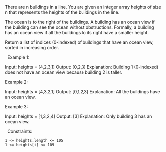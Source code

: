 There are n buildings in a line. You are given an integer array heights of size n that represents the heights of the buildings in the line.

The ocean is to the right of the buildings. A building has an ocean view if the building can see the ocean without obstructions. Formally, a building has an ocean view if all the buildings to its right have a smaller height.

Return a list of indices (0-indexed) of buildings that have an ocean view, sorted in increasing order.

 
Example 1:

Input: heights = [4,2,3,1]
Output: [0,2,3]
Explanation: Building 1 (0-indexed) does not have an ocean view because building 2 is taller.


Example 2:

Input: heights = [4,3,2,1]
Output: [0,1,2,3]
Explanation: All the buildings have an ocean view.


Example 3:

Input: heights = [1,3,2,4]
Output: [3]
Explanation: Only building 3 has an ocean view.


 
Constraints:


	1 <= heights.length <= 105
	1 <= heights[i] <= 109


